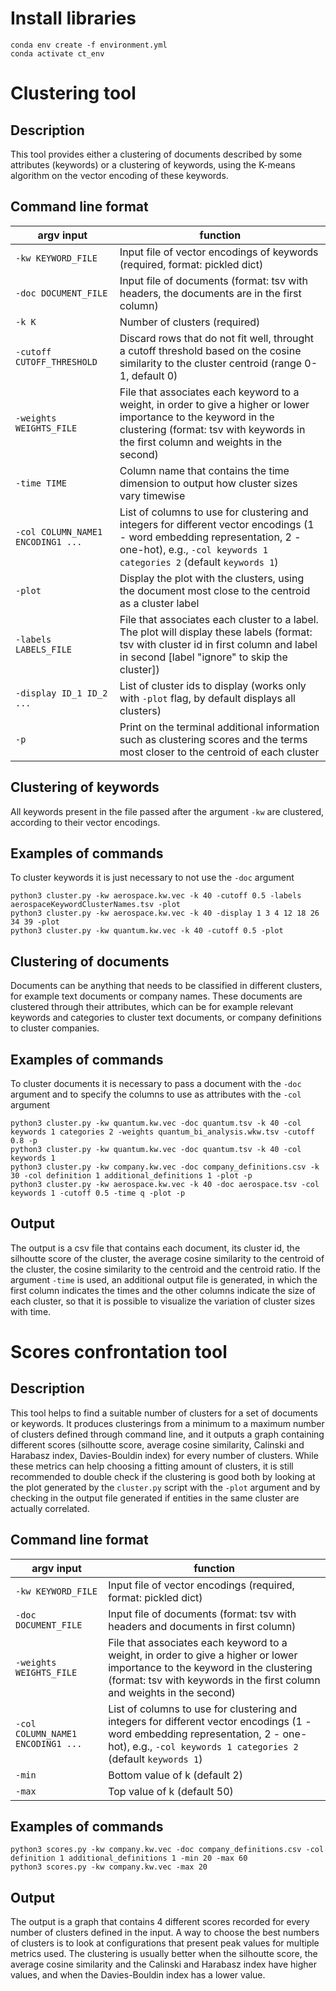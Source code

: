 # Install libraries
```
conda env create -f environment.yml 
conda activate ct_env
```

# Clustering tool

## Description

This tool provides either a clustering of documents described by some attributes (keywords) or a clustering of keywords, using the K-means algorithm on the vector encoding of these keywords. 

## Command line format

| argv input                          | function     |
| ----------------------------------- | ------------ |
| `-kw KEYWORD_FILE`                  | Input file of vector encodings of keywords (required, format: pickled dict) |
| `-doc DOCUMENT_FILE`                | Input file of documents (format: tsv with headers, the documents are in the first column) |
| `-k K`                              | Number of clusters (required) |
| `-cutoff CUTOFF_THRESHOLD`          | Discard rows that do not fit well, throught a cutoff threshold based on the cosine similarity to the cluster centroid (range 0-1, default 0) |
| `-weights WEIGHTS_FILE`             | File that associates each keyword to a weight, in order to give a higher or lower importance to the keyword in the clustering (format: tsv with keywords in the first column and weights in the second) |
| `-time TIME`                        | Column name that contains the time dimension to output how cluster sizes vary timewise |
| `-col COLUMN_NAME1 ENCODING1 ... `  | List of columns to use for clustering and integers for different vector encodings (1 - word embedding representation, 2 - one-hot), e.g., `-col keywords 1 categories 2` (default `keywords 1`) |   
| `-plot`                             | Display the plot with the clusters, using the document most close to the centroid as a cluster label|
| `-labels LABELS_FILE`               | File that associates each cluster to a label. The plot will display these labels (format: tsv with cluster id in first column and label in second [label "ignore" to skip the cluster]) |     
| `-display ID_1 ID_2 ...`                          | List of cluster ids to display (works only with `-plot` flag, by default displays all clusters)    
| `-p`                                | Print on the terminal additional information such as clustering scores and the terms most closer to the centroid of each cluster|

## Clustering of keywords

All keywords present in the file passed after the argument `-kw` are clustered, according to their vector encodings.

## Examples of commands

To cluster keywords it is just necessary to not use the `-doc` argument

```
python3 cluster.py -kw aerospace.kw.vec -k 40 -cutoff 0.5 -labels aerospaceKeywordClusterNames.tsv -plot
python3 cluster.py -kw aerospace.kw.vec -k 40 -display 1 3 4 12 18 26 34 39 -plot
python3 cluster.py -kw quantum.kw.vec -k 40 -cutoff 0.5 -plot

```

## Clustering of documents

Documents can be anything that needs to be classified in different clusters, for example text documents or company names. These documents are clustered through their attributes, which can be for example relevant keywords and categories to cluster text documents, or company definitions to cluster companies. 

## Examples of commands

To cluster documents it is necessary to pass a document with the `-doc` argument and to specify the columns to use as attributes with the `-col` argument

```
python3 cluster.py -kw quantum.kw.vec -doc quantum.tsv -k 40 -col keywords 1 categories 2 -weights quantum_bi_analysis.wkw.tsv -cutoff 0.8 -p  
python3 cluster.py -kw quantum.kw.vec -doc quantum.tsv -k 40 -col keywords 1
python3 cluster.py -kw company.kw.vec -doc company_definitions.csv -k 30 -col definition 1 additional_definitions 1 -plot -p
python3 cluster.py -kw aerospace.kw.vec -k 40 -doc aerospace.tsv -col keywords 1 -cutoff 0.5 -time q -plot -p
```

## Output

The output is a csv file that contains each document, its cluster id, the silhoutte score of the cluster, the average cosine similarity to the centroid of the cluster, the cosine similarity to the centroid and the centroid ratio.
If the argument `-time` is used, an additional output file is generated, in which the first column indicates the times and the other columns indicate the size of each cluster, so that it is possible to visualize the variation of cluster sizes with time.

# Scores confrontation tool

## Description

This tool helps to find a suitable number of clusters for a set of documents or keywords. It produces clusterings from a minimum to a maximum number of clusters defined through command line, and it outputs a graph containing different scores (silhoutte score, average cosine similarity, Calinski and Harabasz index, Davies-Bouldin index) for every number of clusters. While these metrics can help choosing a fitting amount of clusters, it is still recommended to double check if the clustering is good both by looking at the plot generated by the `cluster.py` script with the `-plot` argument and by checking in the output file generated if entities in the same cluster are actually correlated.

## Command line format

| argv input                          | function     |
| ----------------------------------- | ------------ |
| `-kw KEYWORD_FILE`                  | Input file of vector encodings (required, format: pickled dict) |
| `-doc DOCUMENT_FILE`                | Input file of documents (format: tsv with headers and documents in first column) |
| `-weights WEIGHTS_FILE`             | File that associates each keyword to a weight, in order to give a higher or lower importance to the keyword in the clustering (format: tsv with keywords in the first column and weights in the second) |
| `-col COLUMN_NAME1 ENCODING1 ... `  | List of columns to use for clustering and integers for different vector encodings (1 - word embedding representation, 2 - one-hot), e.g., `-col keywords 1 categories 2` (default `keywords 1`) |  
| `-min`                               | Bottom value of k (default 2)
| `-max`                               | Top value of k (default 50)

## Examples of commands
```
python3 scores.py -kw company.kw.vec -doc company_definitions.csv -col definition 1 additional_definitions 1 -min 20 -max 60
python3 scores.py -kw company.kw.vec -max 20
```
## Output

The output is a graph that contains 4 different scores recorded for every number of clusters defined in the input. A way to choose the best numbers of clusters is to look at configurations that present peak values for multiple metrics used. The clustering is usually better when the silhoutte score, the average cosine similarity and the Calinski and Harabasz index have higher values, and when the Davies-Bouldin index has a lower value.